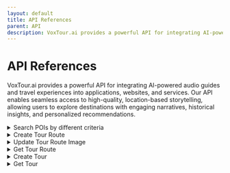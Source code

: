 ```yaml
---
layout: default
title: API References
parent: API
description: VoxTour.ai provides a powerful API for integrating AI-powered audio guides and travel experiences into applications, websites, and services. Our API enables seamless access to high-quality, location-based storytelling, allowing users to explore destinations with engaging narratives, historical insights, and personalized recommendations.
---
```


# API References

VoxTour.ai provides a powerful API for integrating AI-powered audio guides and travel experiences into applications, websites, and services. Our API enables seamless access to high-quality, location-based storytelling, allowing users to explore destinations with engaging narratives, historical insights, and personalized recommendations.
<details>
<summary>Search POIs by different criteria</summary>
<div class="api-url-box"><span>POST</span> https://api.voxtour.ai/v1/queryPOIs</div>
<div>The POI Query API allows users to search for Points of Interest (POIs) within a specified geographical area based on keywords, categories, or ranking criteria. The API returns a structured list of POIs with details such as name, description, location, images, and metadata.</div>
<h3>Key Features</h3>
<ol>
<li>Search POIs by different criteria (e.g., keyword, location, language)</li>
<li>Filter results using a bounding box (latitude/longitude)</li>
<li>Sort results by relevance or custom criteria</li>
<li>Retrieve detailed POI information, including descriptions, images, and external links</li>
</ol>
<h3>Example Request</h3>
<div>Querying for POIs named "Tower" within a defined bounding box:</div>
{% highlight json %}
{
   "apiKey": "12345678-90ab-cdef-1234-567890abcdef",
   "lang": "en",
   "search": "Tower",
   "boundingBox": [
       43.300000,
       44.100000,
       -80.000000,
       -78.500000
   ],
   "firstSortBy": null,
   "firstSortDescending": false,
   "secondSortBy": null,
   "secondSortDescending": false,
   "pageSize": 200,
   "pageNumber": 1
}
{% endhighlight %}
<h3>Example Response</h3>
Returns a list of matching POIs, including name, description, coordinates, and images:
{% highlight json %}
{
   "poiList": [
       {
           "poiId": "87a1478a-7363-4dc4-818a-141eff446880",
           "name": "CN Tower",
           "info": "The CN Tower detailed description.",
           "nativeName": "CN Tower",
           "category": "ArchitecturalMarvel",
           "subcategory": "Skyscraper",
           "address": "CN Tower, 290, Bremner Boulevard, Toronto, Ontario, M5V 3L9, Canada",
           "latitude": 43.6425637,
           "longitude": -79.38708718320467,
           "imageList": [
               {
                   "imageUrl": "https://upload.wikimedia.org/wikipedia/commons/thumb/CN_Tower_1.jpg",
                   "sourceUrl": "https://commons.wikimedia.org/wiki/File:CN_Tower_1.jpg",
                   "attributionHtml": "Giorgio Galeotti,CC BY 4.0, via Wikimedia Commons"
               },
               {
                   "imageUrl": "https://upload.wikimedia.org/wikipedia/commons/thumb/CN_Tower_2.jpg",
                   "sourceUrl": "https://commons.wikimedia.org/wiki/File:CN_Tower_2.jpg",
                   "attributionHtml": "Ken Lund, CC BY-SA 2.0, via Wikimedia Commons"
               }
           ],
           "hashtagMap": {},
           "metadata": [
               {
                   "name": "wikipedia",
                   "value": "en:CN Tower",
                   "timestamp": "2024-06-03T12:17:00.568101Z"
               },
               {
                   "name": "website",
                   "value": "https://www.cntower.ca/",
                   "timestamp": "2024-05-26T02:48:45.475446Z"
               }
           ],
           "rank": 0.8958864102649058
       }
   ]
}
{% endhighlight %}
</details>
<details>
<summary>Create Tour Route</summary>
<div class="api-url-box"><span>POST</span> https://api.voxtour.ai/v1/createTourRoute</div>
</details>
<details>
<summary>Update Tour Route Image</summary>
<div class="api-url-box"><span>POST</span> https://api.voxtour.ai/v1/updateTourRouteImage</div>
</details>
<details>
<summary>Get Tour Route</summary>
<div class="api-url-box"><span>POST</span> https://api.voxtour.ai/v1/getTourRoute</div>
</details>
<details>
<summary>Create Tour</summary>
<div class="api-url-box"><span>POST</span> https://api.voxtour.ai/v1/createTour</div>
</details>
<details>
<summary>Get Tour</summary>
<div class="api-url-box"><span>POST</span> https://api.voxtour.ai/v1/getTour</div>
</details>